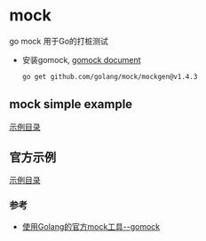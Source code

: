 # mock

go mock 用于Go的打桩测试

- 安装gomock, [gomock document](https://github.com/golang/mock)
    ```bash
    go get github.com/golang/mock/mockgen@v1.4.3
    ```

## mock simple example

[示例目录](myMock/README.md)


## 官方示例
[示例目录](mockSample/README.md)
###  参考
- [使用Golang的官方mock工具--gomock](https://www.jianshu.com/p/598a11bbdafb)